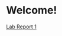 # Welcome!
[Lab Report 1](https://<your-username>.github.io/<your-lab-reports-repo>/lab-report-1-week-2.html)

